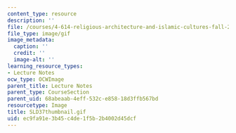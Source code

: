```yaml
---
content_type: resource
description: ''
file: /courses/4-614-religious-architecture-and-islamic-cultures-fall-2002/ec9fa91e3b45c4de1f5b2b4002d45dcf_SLD37thumbnail.gif
file_type: image/gif
image_metadata:
  caption: ''
  credit: ''
  image-alt: ''
learning_resource_types:
- Lecture Notes
ocw_type: OCWImage
parent_title: Lecture Notes
parent_type: CourseSection
parent_uid: 68abeaab-4eff-532c-e858-18d3ffb567bd
resourcetype: Image
title: SLD37thumbnail.gif
uid: ec9fa91e-3b45-c4de-1f5b-2b4002d45dcf
---
```

